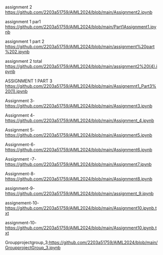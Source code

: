 
assignment 2 https://github.com/2203a51759/AIML2024/blob/main/Assignment2.ipynb


assignment 1 par1 https://github.com/2203a51759/AIML2024/blob/main/Part1Assignment1.ipynb


assignment 1 part 2 https://github.com/2203a51759/AIML2024/blob/main/assignment%20part%202.ipynb

assignment 2 total https://github.com/2203a51759/AIML2024/blob/main/assignment2%20(4).ipynb

 ASSIGNMENT 1 PART 3 https://github.com/2203a51759/AIML2024/blob/main/Assignemnt1_Part3%20(1).ipynb

 
Assignment 3-https://github.com/2203a51759/AIML2024/blob/main/Assignment3.ipynb

Assignment 4-https://github.com/2203a51759/AIML2024/blob/main/Assignment_4.ipynb

Assignment 5-https://github.com/2203a51759/AIML2024/blob/main/Assignment5.ipynb

Assignment-6-https://github.com/2203a51759/AIML2024/blob/main/Assignment6.ipynb

Assignment -7- https://github.com/2203a51759/AIML2024/blob/main/Assignment7.ipynb

Assignment-8- https://github.com/2203a51759/AIML2024/blob/main/Assignment8.ipynb

assignment-9-https://github.com/2203a51759/AIML2024/blob/main/assignment_9.ipynb


assignement-10-https://github.com/2203a51759/AIML2024/blob/main/Assignment10.ipynb.txt

assignment-10-https://github.com/2203a51759/AIML2024/blob/main/Assignment10.ipynb.txt

Groupprojectgroup_3;https://github.com/2203a51759/AIML2024/blob/main/GroupprojectGroup_3.ipynb

